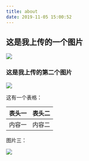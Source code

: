 ```yaml
---
title: about
date: 2019-11-05 15:00:52
---
```


## 这是我上传的一个图片

![](https://github.com/YYjoke/Front-end-learning/blob/master/综合实例/demo/旋转魔方/img/1.jpg)

### 这是我上传的第二个图片

![](D:\liyangliu\STYUDY\github\blog\themes\hueman\source\css\images\logo-header.png)

这有一个表格：

| 表头一 | 表头二 |
| ------ | ------ |
| 内容一 | 内容二 |



图片三：

![](https://cn.bing.com/th?id=OIP.1e3YVW946dgy5uJH764JXwHaFj&pid=Api&rs=1)